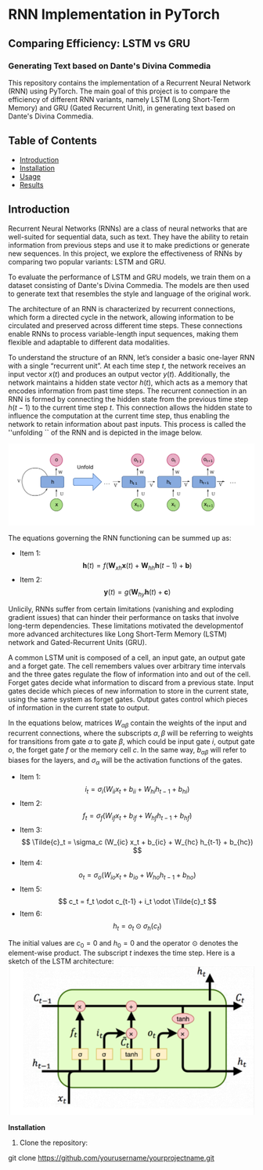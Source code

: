 # RNN Implementation in PyTorch
## Comparing Efficiency: LSTM vs GRU
### Generating Text based on Dante's Divina Commedia
This repository contains the implementation of a Recurrent Neural Network (RNN) using PyTorch. The main goal of this project is to compare the efficiency of different RNN variants, namely LSTM (Long Short-Term Memory) and GRU (Gated Recurrent Unit), in generating text based on Dante's Divina Commedia.

## Table of Contents
- [Introduction](#introduction)
- [Installation](#installation)
- [Usage](#usage)
- [Results](#results)

## Introduction
Recurrent Neural Networks (RNNs) are a class of neural networks that are well-suited for sequential data, such as text. They have the ability to retain information from previous steps and use it to make predictions or generate new sequences. In this project, we explore the effectiveness of RNNs by comparing two popular variants: LSTM and GRU.

To evaluate the performance of LSTM and GRU models, we train them on a dataset consisting of Dante's Divina Commedia. The models are then used to generate text that resembles the style and language of the original work.

The architecture of an RNN is characterized by recurrent connections, which form a directed cycle in the network, allowing information to be circulated and preserved across different time steps. These connections enable RNNs to process variable-length input sequences, making them flexible and adaptable to different data modalities. 

To understand the structure of an RNN, let’s consider a basic one-layer RNN with a single “recurrent unit”. At each time step $t$, the network receives an input vector $x(t)$ and produces an output vector $y(t)$. Additionally, the network maintains a hidden state vector $h(t)$, which acts as a memory that encodes information from past time steps. 
The recurrent connection in an RNN is formed by connecting the hidden state from the previous time step $h(t − 1)$ to the current time step $t$. This connection allows the hidden state to influence the computation at the current time step, thus enabling the network to retain information about
past inputs. This process is called the ''unfolding `` of the RNN and is depicted in the image below.

![Depiction of the unfolding of an RNN](readme_img/recurrence_unfolding.png)

The equations governing the RNN functioning can be summed up as:

- Item 1: $$ \mathbf{h}(t) = f (\mathbf{W}_{xh}\mathbf{x}(t) + \mathbf{W}_{hh}\mathbf{h}(t-1) + \mathbf{b}) $$
- Item 2: $$ \mathbf{y}(t) = g(\mathbf{W}_{hy} \mathbf{h}(t) + \mathbf{c}) $$

Unlicily, RNNs suffer from certain limitations (vanishing and exploding gradient issues) that can hinder their performance on tasks that involve long-term dependencies. These limitations motivated the developmentof more advanced architectures like Long Short-Term Memory (LSTM) network and Gated-Recurrent Units (GRU). 

A common LSTM unit is composed of a cell, an input gate, an output gate and a forget gate. The cell remembers values over arbitrary time intervals and the three gates regulate the flow of information into and out of the cell. Forget gates decide what information to discard from a previous state. Input gates decide which pieces of new information to store in the current state, using the same system as forget gates. Output gates control which pieces of information in the current state to output. 

In the equations below, matrices $W_{\alpha \beta}$ contain the weights of the input and recurrent connections, where the subscripts $\alpha ,\beta$ will be referring to weights for transitions from gate $\alpha$ to gate $\beta$, which could be input gate $i$, output gate $o$, the forget gate $f$ or the memory cell $c$. In the same way, $b_{\alpha \beta}$ will refer to biases for the layers, and $\sigma_\alpha$ will be the activation functions of the gates.

- Item 1: $$i_t = \sigma_i (W_{ii} x_t + b_{ii} + W_{hi} h_{t-1} + b_{hi})$$
- Item 2: $$ f_t = \sigma_f (W_{if} x_t + b_{if} + W_{hf} h_{t-1} + b_{hf}) $$
- Item 3: $$ \Tilde{c}_t = \sigma_c (W_{ic} x_t + b_{ic} + W_{hc} h_{t-1} + b_{hc}) $$
- Item 4: $$ o_t = \sigma_o (W_{io} x_t + b_{io} + W_{ho} h_{t-1} + b_{ho}) $$
- Item 5: $$ c_t = f_t \odot c_{t-1} + i_t \odot \Tilde{c}_t $$
- Item 6: $$ h_t = o_t \odot \sigma_h (c_t) $$

The initial values are $c_0=0$ and $h_0=0$ and the operator $\odot$ denotes the element-wise product. The subscript $t$ indexes the time step.
Here is a sketch of the LSTM architecture:
![Schematic depiction of the LSTM architecture](readme_img/LSTM.png)


**Installation**
1. Clone the repository:

git clone https://github.com/yourusername/yourprojectname.git


